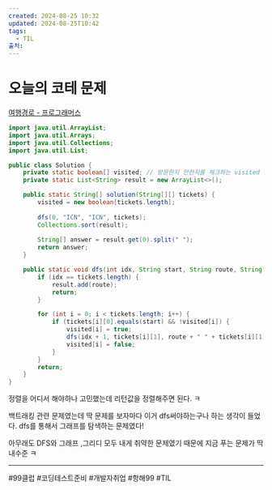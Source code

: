 ```yaml
---
created: 2024-08-25 10:32
updated: 2024-08-25T10:42
tags:
  - TIL
출처: 
---
```

# 오늘의 코테 문제
[여행경로 - 프로그래머스](https://school.programmers.co.kr/learn/courses/30/lessons/43164)
```java
import java.util.ArrayList;
import java.util.Arrays;
import java.util.Collections;
import java.util.List;

public class Solution {
    private static boolean[] visited; // 방문한지 안한지를 체크하는 visited 배열
    private static List<String> result = new ArrayList<>();

    public static String[] solution(String[][] tickets) {
        visited = new boolean[tickets.length];
        
        dfs(0, "ICN", "ICN", tickets);
        Collections.sort(result);
        
        String[] answer = result.get(0).split(" ");
        return answer;
    }

    public static void dfs(int idx, String start, String route, String[][] tickets) {
        if (idx == tickets.length) {
            result.add(route);
            return;
        }

        for (int i = 0; i < tickets.length; i++) {
            if (tickets[i][0].equals(start) && !visited[i]) {
                visited[i] = true;
                dfs(idx + 1, tickets[i][1], route + " " + tickets[i][1], tickets);
                visited[i] = false;
            }
        }
        return;
    }
}
```

정렬을 어디서 해야하나 고민했는데 리턴값을 정렬해주면 된다. ㅋ

백트래킹 관련 문제였는데 딱 문제를 보자마다 이거 dfs써야하는구나 하는 생각이 들었다. 
dfs를 통해서 그래프를 탐색하는 문제였다!

아무래도 DFS와 그래프 ,그리디 모두 내게 취약한 문제였기 때문에 지금 푸는 문제가 딱 내수준 ㅋ


---
 #99클럽 #코딩테스트준비 #개발자취업 #항해99 #TIL